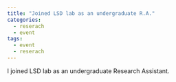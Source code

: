 ```yaml
---
title: "Joined LSD lab as an undergraduate R.A."
categories:
  - reserach
  - event
tags:
  - event
  - reserach
---
```


I joined LSD lab as an undergraduate Research Assistant. 
